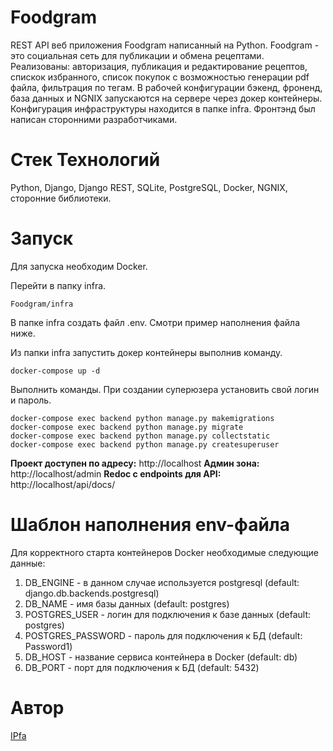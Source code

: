 # Foodgram

REST API веб приложения Foodgram написанный на Python. Foodgram - это социальная сеть для публикации и обмена рецептами. Реализованы: авторизация, публикация и редактирование рецептов, спискок избранного, список покупок с возможностью генерации pdf файла, фильтрация по тегам. 
В рабочей конфигурации бэкенд, фроненд, база данных и NGNIX запускаются на сервере через докер контейнеры. Конфигурация инфраструктуры находится в папке infra. Фронтэнд был написан сторонними разработчиками.

# Стек Технологий
Python, Django, Django REST, SQLite, PostgreSQL, Docker, NGNIX, сторонние библиотеки.

# Запуск
Для запуска необходим Docker.

Перейти в папку infra.
```
Foodgram/infra
```

В папке infra создать файл .env. Смотри пример наполнения файла ниже.

Из папки infra запустить докер контейнеры выполнив команду.
```
docker-compose up -d
```

Выполнить команды. При создании суперюзера установить свой логин и пароль.
```
docker-compose exec backend python manage.py makemigrations
docker-compose exec backend python manage.py migrate
docker-compose exec backend python manage.py collectstatic
docker-compose exec backend python manage.py createsuperuser
```

**Проект доступен по адресу:**
http://localhost
**Админ зона:**
http://localhost/admin
**Redoc с endpoints для API:**
http://localhost/api/docs/

# Шаблон наполнения env-файла
Для корректного старта контейнеров Docker необходимые следующие данные:

1. DB_ENGINE - в данном случае используется postgresql (default: django.db.backends.postgresql)
2. DB_NAME - имя базы данных (default: postgres)
3. POSTGRES_USER - логин для подключения к базе данных (default: postgres)
4. POSTGRES_PASSWORD - пароль для подключения к БД (default: Password1)
5. DB_HOST - название сервиса контейнера в Docker (default: db)
5. DB_PORT - порт для подключения к БД (default: 5432)

# Автор
[IPfa](https://github.com/IPfa)